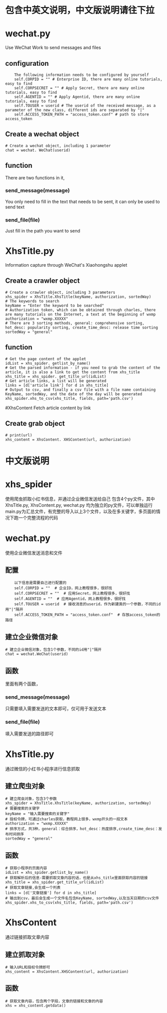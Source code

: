 # 包含中英文说明，中文版说明请往下拉
# wechat.py
Use WeChat Work to send messages and files
## configuration
        The following information needs to be configured by yourself
        self.CORPID = "" # Enterprise ID, there are many online tutorials, easy to find
        self.CORPSECRET = "" # Apply Secret, there are many online tutorials, easy to find
        self.AGENTID = "" # Apply Agentid, there are many online tutorials, easy to find
        self.TOUSER = userid # The userid of the received message, as a parameter of the new class, different ids are separated by "|"
        self.ACCESS_TOKEN_PATH = "access_token.conf" # path to store access_token
## Create a wechat object
    # Create a wechat object, including 1 parameter
    chat = wechat. WeChat(userid)
## function
There are two functions in it,
### send_message(message)
You only need to fill in the text that needs to be sent, it can only be used to send text
### send_file(file)
Just fill in the path you want to send


# XhsTitle.py
Information capture through WeChat's Xiaohongshu applet
## Create a crawler object
    # Create a crawler object, including 3 parameters
    xhs_spider = XhsTitle.XhsTitle(keyName, authorization, sortedWay)
    # The keywords to search
    keyName = "Enter the keyword to be searched"
    # Authorization token, which can be obtained through charles, there are many tutorials on the Internet, a text at the beginning of wxmp
    authorization = "wxmp.XXXXX"
    # There are 3 sorting methods, general: comprehensive sorting, hot_desc: popularity sorting, create_time_desc: release time sorting
    sortedWay = "general"
## function
    # Get the page content of the applet
    idList = xhs_spider. getlist_by_name()
    # Get the parsed information - if you need to grab the content of the article, it is also a link to get the content from xhs_title
    xhs_title = xhs_spider. get_title_url(idList)
    # Get article links, a list will be generated
    links = [d['article link'] for d in xhs_title]
    # Output to csv, and finally a csv file with a file name containing KeyName, sortedWay, and the date of the day will be generated
    xhs_spider.xhs_to_csv(xhs_title, fields, path='path.csv')


#XhsContent
Fetch article content by link
## Create grab object
    # print(url)
    xhs_content = XhsContent. XHSContent(url, authorization)

# 中文版说明
# xhs_spider
使用爬虫抓取小红书信息，并通过企业微信发送给自己
包含4个py文件，其中XhsTitle.py, XhsContent.py, wechat.py 均为独立的py文件，可以单独运行
main.py为汇总文件，有完整的导入以上3个文件，以及在多关键字，多页面的情况下跑一个完整流程的代码

# wechat.py
使用企业微信发送消息和文件
## 配置
        以下信息是需要自己进行配置的
        self.CORPID = ""  # 企业ID，网上教程很多，很好找
        self.CORPSECRET = ""  # 应用Secret，网上教程很多，很好找
        self.AGENTID = ""  # 应用Agentid，网上教程很多，很好找
        self.TOUSER = userid  # 接收消息的userid，作为新建类的一个参数，不同的id用"|"隔开
        self.ACCESS_TOKEN_PATH = "access_token.conf"  # 存放access_token的路径
## 建立企业微信对象
    # 建立企业微信对象，包含1个参数，不同的id用"|"隔开
    chat = wechat.WeChat(userid)
## 函数
里面有两个函数，
### send_message(message)
只需要填入需要发送的文本即可，仅可用于发送文本
### send_file(file)
填入需要发送的路径即可

# XhsTitle.py
通过微信的小红书小程序进行信息抓取
## 建立爬虫对象
    # 建立爬虫对象，包含3个参数
    xhs_spider = XhsTitle.XhsTitle(keyName, authorization, sortedWay)
    # 需要搜索的关键字
    keyName = "输入需要搜索的关键字"
    # 授权令牌，可通过charles获取，教程网上很多，wxmp开头的一段文本
    authorization = "wxmp.XXXXX"
    # 排序方式，共3种，general：综合排序，hot_desc：热度排序,create_time_desc：发布时间排序
    sortedWay = "general"
## 函数
    # 获取小程序的页面内容
    idList = xhs_spider.getlist_by_name()
    # 获取解析后的信息-需要抓取文章内容的话，也是从xhs_title里面获取内容的链接
    xhs_title = xhs_spider.get_title_url(idList)
    # 获取文章链接,会生成一个列表
    links = [d['文章链接'] for d in xhs_title]
    # 输出到csv，最后会生成一个文件名包含KeyName, sortedWay,以及当天日期的csv文件
    xhs_spider.xhs_to_csv(xhs_title, fields, path='path.csv')

# XhsContent
通过链接抓取文章内容
## 建立抓取对象
    # 输入URL和授权令牌即可
    xhs_content = XhsContent.XHSContent(url, authorization)
## 函数
    # 获取文章内容，包含两个字段，文章的链接和文章的内容
    xhs = xhs_content.getdata()
    
        


